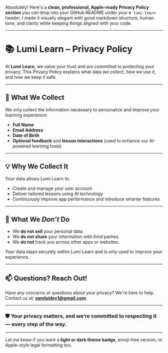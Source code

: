 Absolutely! Here's a **clean, professional, Apple-ready Privacy Policy section** you can drop into your GitHub README under your `# lumi-learn` header. I made it visually elegant with good markdown structure, human tone, and clarity while keeping things aligned with your code.

---

# 📚 Lumi Learn – Privacy Policy

At **Lumi Learn**, we value your trust and are committed to protecting your privacy. This Privacy Policy explains what data we collect, how we use it, and how we keep it safe.

---

## 🔐 What We Collect

We only collect the information necessary to personalize and improve your learning experience:

- **Full Name**
- **Email Address**
- **Date of Birth**
- **Optional feedback** and **lesson interactions** (used to enhance our AI-powered learning tools)

---

## 💡 Why We Collect It

Your data allows Lumi Learn to:

- Create and manage your user account
- Deliver tailored lessons using AI technology
- Continuously improve app performance and introduce smarter features

---

## 🚫 What We *Don’t* Do

- We **do not sell** your personal data.
- We **do not share** your information with third parties.
- We **do not** track you across other apps or websites.

Your data stays securely within Lumi Learn and is only used to improve your experience.

---

## 📫 Questions? Reach Out!

Have any concerns or questions about your privacy? We're here to help.  
Contact us at: **[samluidev1@gmail.com](mailto:samluidev1@gmail.com)**

---

### 🛡️ Your privacy matters, and we’re committed to respecting it — every step of the way.

---

Let me know if you want a **light or dark theme badge**, emoji-free version, or Apple-style legal formatting too.
